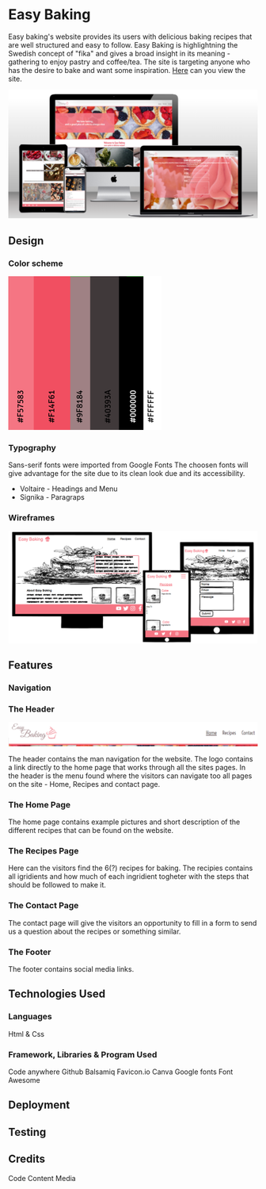 # Easy Baking 

Easy baking's website provides its users with delicious baking recipes that are well structured and easy to follow. Easy Baking is highlightning the Swedish concept of "fika" and gives a broad insight in its meaning - gathering to enjoy pastry and coffee/tea. The site is targeting anyone who has the desire to bake and want some inspiration.
[Here](https://saratisell.github.io/easy-baking/) can you view the site.

![Mockup](document/images_readme/easy-baking-mock-up.png)


## Design


### Color scheme

![Colorscheme](document/images_readme/easy-baking-color-scheme.png)

### Typography

Sans-serif fonts were imported from Google Fonts
The choosen fonts will give advantage for the site due to its clean look due and its accessibility.
<br>
* Voltaire - Headings and Menu
* Signika - Paragraps

### Wireframes

![Wireframe](document/images_readme/easy-baking-wireframe.png)

## Features

### Navigation

### The Header

![Header](document/images_readme/header.png)

The header contains the man navigation for the website. The logo contains a link directly to the home page that works through all the sites pages. In the header is the menu found where the visitors can navigate too all pages on the site - Home, Recipes and contact page. 

### The Home Page

The home page contains example pictures and short description of the different recipes that can be found on the website.

### The Recipes Page

Here can the visitors find the 6(?) recipes for baking. 
The recipies contains all igridients and how much of each ingridient togheter with the steps that should be followed to make it.

### The Contact Page

The contact page will give the visitors an opportunity to fill in a form to send us a question about the recipes or something similar.

### The Footer

The footer contains social media links.
## Technologies Used

### Languages

Html & Css

### Framework, Libraries & Program Used

Code anywhere
Github
Balsamiq
Favicon.io
Canva
Google fonts
Font Awesome

## Deployment

## Testing

## Credits

Code
Content
Media